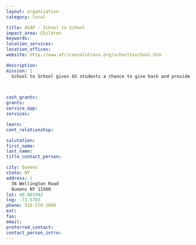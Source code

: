 ```yaml
---
layout: organization
category: local

title: ASAP - School to School
impact_area: Children
keywords: 
location_services: 
location_offices: 
website: http://www.africansolutions.org/schooltoschool.htm

description: 
mission: |
  School to School gives US students a chance to give back and provide an education to South African orphans. Spearheaded by the East Woods School, in Oyster Bay, New York, Sasha Wade, Director of School to School, and Martine Tawajii, Community Service Director, have helped the children develop innovative ways of raising money. South African and US students participating in the School to School programme communicate with each other through letters and pictures under teacher supervision. This cultural exchange is having an enormous impact on the lives of all the children involved.

  

cash_grants: 
grants: 
service_opp: 
services: 

learn: 
cont_relationship: 

salutation: 
first_name: 
last_name: 
title_contact_person: 

city: Queens
state: NY
address: |
  36 Wellington Road  
  Queens NY 11560
lat: 40.861942
lng: -73.5783
phone: 516-578-3899
ext: 
fax: 
email: 
preferred_contact: 
contact_person_intro: 
---
```

